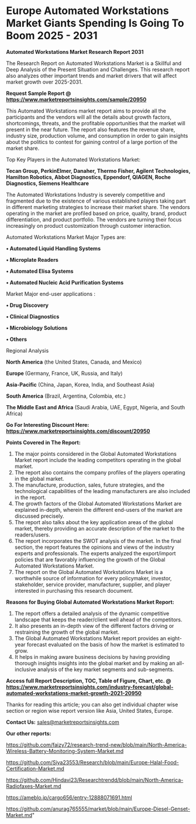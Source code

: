 # Europe Automated Workstations Market Giants Spending Is Going To Boom 2025 - 2031

<strong>Automated Workstations Market Research Report 2031</strong>

The Research Report on Automated Workstations Market is a Skillful and Deep Analysis of the Present Situation and Challenges. This research report also analyzes other important trends and market drivers that will affect market growth over 2025-2031.

<strong>Request Sample Report @ <a href=https://www.marketreportsinsights.com/sample/20950>https://www.marketreportsinsights.com/sample/20950</a></strong>

This Automated Workstations market report aims to provide all the participants and the vendors will all the details about growth factors, shortcomings, threats, and the profitable opportunities that the market will present in the near future. The report also features the revenue share, industry size, production volume, and consumption in order to gain insights about the politics to contest for gaining control of a large portion of the market share.

Top Key Players in the Automated Workstations Market:

<strong>Tecan Group, PerkinElmer, Danaher, Thermo Fisher, Agilent Technologies, Hamilton Robotics, Abbot Diagnostics, Eppendorf, QIAGEN, Roche Diagnostics, Siemens Healthcare</strong>

The Automated Workstations Industry is severely competitive and fragmented due to the existence of various established players taking part in different marketing strategies to increase their market share. The vendors operating in the market are profiled based on price, quality, brand, product differentiation, and product portfolio. The vendors are turning their focus increasingly on product customization through customer interaction.

Automated Workstations Market Major Types are:

<strong>• Automated Liquid Handling Systems

• Microplate Readers

• Automated Elisa Systems

• Automated Nucleic Acid Purification Systems</strong>

Market Major end-user applications :

<strong>• Drug Discovery

• Clinical Diagnostics

• Microbiology Solutions

• Others</strong>

Regional Analysis

</u><strong><b>North America</b></strong> (the United States, Canada, and Mexico)

<strong><b>Europe </b></strong>(Germany, France, UK, Russia, and Italy)

<strong><b>Asia-Pacific</b></strong> (China, Japan, Korea, India, and Southeast Asia)

<strong><b>South America</b></strong> (Brazil, Argentina, Colombia, etc.)

<strong><b>The Middle East and Africa</b></strong> (Saudi Arabia, UAE, Egypt, Nigeria, and South Africa)

<strong>Go For Interesting Discount Here: <a href=https://www.marketreportsinsights.com/discount/20950>https://www.marketreportsinsights.com/discount/20950</a></strong>

<strong>Points Covered in The Report:</strong>
<ol>
  <li>The major points considered in the Global Automated Workstations Market report include the leading competitors operating in the global market.</li>
  <li>The report also contains the company profiles of the players operating in the global market.</li>
  <li>The manufacture, production, sales, future strategies, and the technological capabilities of the leading manufacturers are also included in the report.</li>
  <li>The growth factors of the Global Automated Workstations Market are explained in-depth, wherein the different end-users of the market are discussed precisely.</li>
  <li>The report also talks about the key application areas of the global market, thereby providing an accurate description of the market to the readers/users.</li>
  <li>The report incorporates the SWOT analysis of the market. In the final section, the report features the opinions and views of the industry experts and professionals. The experts analyzed the export/import policies that are favorably influencing the growth of the Global Automated Workstations Market.</li>
  <li>The report on the Global Automated Workstations Market is a worthwhile source of information for every policymaker, investor, stakeholder, service provider, manufacturer, supplier, and player interested in purchasing this research document.</li>
</ol>
<strong>Reasons for Buying Global Automated Workstations Market Report:</strong>

<ol>
  <li>The report offers a detailed analysis of the dynamic competitive landscape that keeps the reader/client well ahead of the competitors.</li>
  <li>It also presents an in-depth view of the different factors driving or restraining the growth of the global market.</li>
  <li>The Global Automated Workstations Market report provides an eight-year forecast evaluated on the basis of how the market is estimated to grow.</li>
  <li>It helps in making aware business decisions by having providing thorough insights insights into the global market and by making an all-inclusive analysis of the key market segments and sub-segments.</li>
</ol>
<strong>Access full Report Description, TOC, Table of Figure, Chart, etc. @ <a href=https://www.marketreportsinsights.com/industry-forecast/global-automated-workstations-market-growth-2021-20950>https://www.marketreportsinsights.com/industry-forecast/global-automated-workstations-market-growth-2021-20950</a></strong>


Thanks for reading this article; you can also get individual chapter wise section or region wise report version like Asia, United States, Europe.

<strong>Contact Us:</strong>
sales@marketreportsinsights.com

<strong>Our other reports:</strong>

<a href=https://github.com/faizy72/research-trend-new/blob/main/North-America-Wireless-Battery-Monitoring-System-Market.md>https://github.com/faizy72/research-trend-new/blob/main/North-America-Wireless-Battery-Monitoring-System-Market.md</a>

<a href=https://github.com/Siya23553/Research/blob/main/Europe-Halal-Food-Certification-Market.md>https://github.com/Siya23553/Research/blob/main/Europe-Halal-Food-Certification-Market.md</a>

<a href=https://github.com/Hindavi23/Researchtrendd/blob/main/North-America-Radiofaxes-Market.md>https://github.com/Hindavi23/Researchtrendd/blob/main/North-America-Radiofaxes-Market.md</a>

<a href=https://ameblo.jp/cargo656/entry-12888071691.html>https://ameblo.jp/cargo656/entry-12888071691.html</a>

<a href=https://github.com/anurag765555/market/blob/main/Europe-Diesel-Genset-Market.md>https://github.com/anurag765555/market/blob/main/Europe-Diesel-Genset-Market.md</a>"
